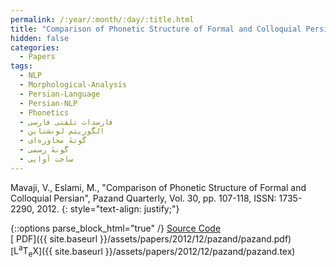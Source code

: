 ```yaml
---
permalink: /:year/:month/:day/:title.html
title: "Comparison of Phonetic Structure of Formal and Colloquial Persian"
hidden: false
categories:
  - Papers
tags:
  - NLP
  - Morphological-Analysis
  - Persian-Language
  - Persian-NLP
  - Phonetics
  - فارسدات تلفنی فارسی
  - الگوریتم لونشتاین
  - گونهٔ محاوره‌ای
  - گونهٔ رسمی
  - ساخت آوایی
---
```


Mavaji, V., Eslami, M., "Comparison of Phonetic Structure of Formal and Colloquial Persian", Pazand Quarterly, Vol. 30, pp. 107-118, ISSN: 1735-2290, 2012.
{: style="text-align: justify;"}

{::options parse_block_html="true" /}
[<i class="fab fa-github-square"></i> Source Code]()
<br>
[<i class="fas fa-file-pdf" aria-hidden="true"></i> PDF]({{ site.baseurl }}/assets/papers/2012/12/pazand/pazand.pdf)
<br>
[<span class="latex">L<sup>a</sup>T<sub>e</sub>X</span>]({{ site.baseurl }}/assets/papers/2012/12/pazand/pazand.tex)

<object data="{{ site.baseurl }}/assets/papers/2012/12/pazand/pazand.pdf" width="1000" height="1500" type='application/pdf' border="0" />